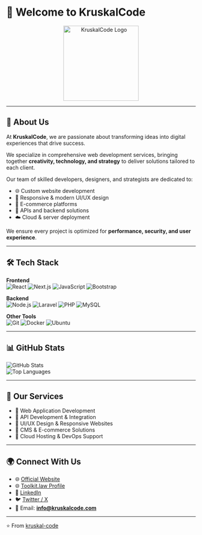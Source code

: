 # 👋 Welcome to KruskalCode

<p align="center">
  <!-- Replace the logo link with your actual logo URL -->
  <img src="https://kruskalcode.com/logo.png" alt="KruskalCode Logo" width="200"/>
</p>

---

## 🚀 About Us
At **KruskalCode**, we are passionate about transforming ideas into digital experiences that drive success.  

We specialize in comprehensive web development services, bringing together **creativity, technology, and strategy** to deliver solutions tailored to each client.  

Our team of skilled developers, designers, and strategists are dedicated to:
- 🌐 Custom website development  
- 📱 Responsive & modern UI/UX design  
- 🛒 E-commerce platforms  
- 🔗 APIs and backend solutions  
- ☁️ Cloud & server deployment  

We ensure every project is optimized for **performance, security, and user experience**.  

---

## 🛠️ Tech Stack
**Frontend**  
![React](https://img.shields.io/badge/-React-61DAFB?logo=react&logoColor=black&style=for-the-badge)
![Next.js](https://img.shields.io/badge/-Next.js-000000?logo=nextdotjs&logoColor=white&style=for-the-badge)
![JavaScript](https://img.shields.io/badge/-JavaScript-F7DF1E?logo=javascript&logoColor=black&style=for-the-badge)
![Bootstrap](https://img.shields.io/badge/-Bootstrap-7952B3?logo=bootstrap&logoColor=white&style=for-the-badge)

**Backend**  
![Node.js](https://img.shields.io/badge/-Node.js-339933?logo=node.js&logoColor=white&style=for-the-badge)
![Laravel](https://img.shields.io/badge/-Laravel-FF2D20?logo=laravel&logoColor=white&style=for-the-badge)
![PHP](https://img.shields.io/badge/-PHP-777BB4?logo=php&logoColor=white&style=for-the-badge)
![MySQL](https://img.shields.io/badge/-MySQL-4479A1?logo=mysql&logoColor=white&style=for-the-badge)

**Other Tools**  
![Git](https://img.shields.io/badge/-Git-F05032?logo=git&logoColor=white&style=for-the-badge)
![Docker](https://img.shields.io/badge/-Docker-2496ED?logo=docker&logoColor=white&style=for-the-badge)
![Ubuntu](https://img.shields.io/badge/-Ubuntu-E95420?logo=ubuntu&logoColor=white&style=for-the-badge)

---

## 📊 GitHub Stats
![GitHub Stats](https://github-readme-stats.vercel.app/api?username=kruskal-code&show_icons=true&theme=tokyonight)  
![Top Languages](https://github-readme-stats.vercel.app/api/top-langs/?username=kruskal-code&layout=compact&theme=tokyonight)

---

## 💼 Our Services
- 🔹 Web Application Development  
- 🔹 API Development & Integration  
- 🔹 UI/UX Design & Responsive Websites  
- 🔹 CMS & E-commerce Solutions  
- 🔹 Cloud Hosting & DevOps Support  

---

## 🌍 Connect With Us
- 🌐 [Official Website](https://kruskalcode.com/)  
- 🌐 [Toolkit.law Profile](https://www.toolkit.law/user/kruskalcode)  
- 💼 [LinkedIn](https://www.linkedin.com/company/kruskalcode)  
- 🐦 [Twitter / X](https://x.com/kruskalcode)  
- 📧 Email: **info@kruskalcode.com**

---

⭐️ From [kruskal-code](https://github.com/kruskal-code)
